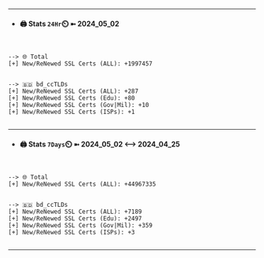 

---
- #### 🖨️ **Stats** `24Hr`⏲️ ➼ 2024_05_02
```console


--> 🌐 Total
[+] New/ReNewed SSL Certs (ALL): +1997457


--> 🇧🇩 bd_ccTLDs
[+] New/ReNewed SSL Certs (ALL): +287
[+] New/ReNewed SSL Certs (Edu): +80
[+] New/ReNewed SSL Certs (Gov|Mil): +10
[+] New/ReNewed SSL Certs (ISPs): +1


```

---
- #### 🖨️ **Stats** `7Days`⏲️ ➼ 2024_05_02 <--> 2024_04_25
```console


--> 🌐 Total
[+] New/ReNewed SSL Certs (ALL): +44967335


--> 🇧🇩 bd_ccTLDs
[+] New/ReNewed SSL Certs (ALL): +7189
[+] New/ReNewed SSL Certs (Edu): +2497
[+] New/ReNewed SSL Certs (Gov|Mil): +359
[+] New/ReNewed SSL Certs (ISPs): +3


```

---

